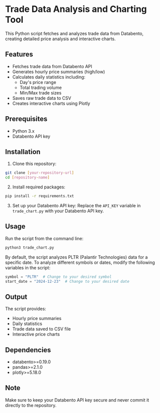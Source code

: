 # Trade Data Analysis and Charting Tool

This Python script fetches and analyzes trade data from Databento, creating detailed price analysis and interactive charts.

## Features

- Fetches trade data from Databento API
- Generates hourly price summaries (high/low)
- Calculates daily statistics including:
  - Day's price range
  - Total trading volume
  - Min/Max trade sizes
- Saves raw trade data to CSV
- Creates interactive charts using Plotly

## Prerequisites

- Python 3.x
- Databento API key

## Installation

1. Clone this repository:
```bash
git clone [your-repository-url]
cd [repository-name]
```

2. Install required packages:
```bash
pip install -r requirements.txt
```

3. Set up your Databento API key:
Replace the `API_KEY` variable in `trade_chart.py` with your Databento API key.

## Usage

Run the script from the command line:
```bash
python3 trade_chart.py
```

By default, the script analyzes PLTR (Palantir Technologies) data for a specific date. To analyze different symbols or dates, modify the following variables in the script:

```python
symbol = "PLTR"  # Change to your desired symbol
start_date = "2024-12-23"  # Change to your desired date
```

## Output

The script provides:
- Hourly price summaries
- Daily statistics
- Trade data saved to CSV file
- Interactive price charts

## Dependencies

- databento>=0.19.0
- pandas>=2.1.0
- plotly>=5.18.0

## Note

Make sure to keep your Databento API key secure and never commit it directly to the repository.
